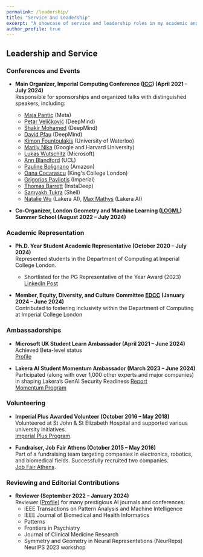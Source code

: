 ```yaml
---
permalink: /leadership/
title: "Service and Leadership"
excerpt: "A showcase of service and leadership roles in my academic and professional journey."
author_profile: true
---
```


## Leadership and Service  

### Conferences and Events  

- **Main Organizer, Imperial Computing Conference ([ICC](https://bit.ly/icc22)) (April 2021 – July 2024)**  
   Responsible for sponsorships and organized talks with distinguished speakers, including:  
   - [Maja Pantic](https://eur03.safelinks.protection.outlook.com/GetUrlReputation) (Meta)
   - [Petar Veličković](https://petar-v.com/) (DeepMind)
   - [Shakir Mohamed](https://shakirm.com/) (DeepMind)
   - [David Pfau](http://davidpfau.com) (DeepMind)
   - [Kimon Fountoulakis](https://uwaterloo.ca/data-science/about/people/kimon-fountoulakis) (University of Waterloo)
   - [Marily Nika](https://www.imperial.ac.uk/Stories/alumni-awards-2021-marily/) (Google and Harvard University)
   - [Lukas Wutschitz](https://www.microsoft.com/en-us/research/people/luwutsch/) (Microsoft)
   - [Ann Blandford](https://www.ucl.ac.uk/pals/people/ann-blandford) (UCL)
   - [Pauline Bolignano](https://www.amazon.science/author/pauline-bolignano) (Amazon)
   - [Oana Cocarascu](https://www.kcl.ac.uk/people/oana-cocarascu) (King's College London)
   - [Grigorios Pavliotis](https://www.imperial.ac.uk/people/g.pavliotis) (Imperial)
   - [Thomas Barrett](https://scholar.google.co.uk/citations?user=nJa1KGIAAAAJ&hl=en) (InstaDeep)
   - [Samyakh Tukra](https://scholar.google.co.uk/citations?user=Mkxk50oAAAAJ&hl=en) (Shell)
   - [Natalie Wu](https://www.lakera.ai/about) (Lakera AI), [Max Mathys](https://www.lakera.ai/about) (Lakera AI)
 
- **Co-Organizer, London Geometry and Machine Learning ([LOGML](https://www.logml.ai/)) Summer School (August 2022 – July 2024)**  

### Academic Representation  

- **Ph.D. Year Student Academic Representative (October 2020 – July 2024)**  
   Represented students in the Department of Computing at Imperial College London.  
   - Shortlisted for the PG Representative of the Year Award (2023)  
   [LinkedIn Post](https://www.linkedin.com/posts/konstantinos-barmpas_super-happy-to-be-shortlisted-for-the-pg-activity-7077236833759158272-NQTI?utm_source=share&utm_medium=member_desktop)

- **Member, Equity, Diversity, and Culture Committee [EDCC](https://www.imperial.ac.uk/computing/about/equality-and-diversity/edcc/) (January 2024 – June 2024)**  
   Contributed to fostering inclusivity within the Department of Computing at Imperial College London
  
### Ambassadorships  

- **Microsoft UK Student Learn Ambassador (April 2021 – June 2024)**  
   Achieved Beta-level status  
   [Profile](https://studentambassadors.microsoft.com/en-US/profile/106866)  

- **Lakera AI Student Momentum Ambassador (March 2023 – June 2024)**  
   Participated (along with over 1,000 other experts and major companies) in shaping Lakera’s GenAI Security Readiness [Report](https://www.lakera.ai/genai-security-report-2024)  
   [Momentum Program](https://www.lakera.ai/momentum)  

### Volunteering  

- **Imperial Plus Awarded Volunteer (October 2016 – May 2018)**  
   Volunteered at St John & St Elizabeth Hospital and supported various university initiatives.  
   [Imperial Plus Program](https://www-d7.imperialcollegeunion.org/social-action/imperial-plus/recognition).  

- **Fundraiser, Job Fair Athens (October 2015 – May 2016)**  
   Part of a fundraising team targeting companies in electronics, robotics, and biomedical fields. Successfully recruited two companies.  
   [Job Fair Athens](https://www.jobfairathens.gr/).  

### Reviewing and Editorial Contributions  

- **Reviewer (September 2022 – January 2024)**  
   Reviewer ([Profile](https://www.webofscience.com/wos/author/record/GXW-2915-2022)) for many prestigious AI journals and conferences:
  - IEEE Transactions on Pattern Analysis and Machine Intelligence
  - IEEE Journal of Biomedical and Health Informatics
  - Patterns
  - Frontiers in Psychiatry
  - Journal of Clinical Medicine Research
  - Symmetry and Geometry in Neural Representations (NeurReps) NeurIPS 2023 workshop  
